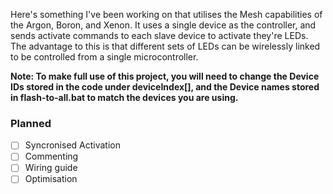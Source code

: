 Here's something I've been working on that utilises the Mesh capabilities of the Argon, Boron, and Xenon. It uses a single device as the controller, and sends activate commands to each slave device to activate they're LEDs.  
The advantage to this is that different sets of LEDs can be wirelessly linked to be controlled from a single microcontroller.

**Note: To make full use of this project, you will need to change the Device IDs stored in the code under deviceIndex[], and the Device names stored in flash-to-all.bat to match the devices you are using.**

### Planned
- [ ] Syncronised Activation
- [ ] Commenting
- [ ] Wiring guide
- [ ] Optimisation

